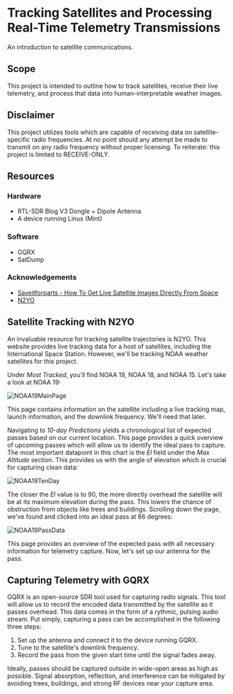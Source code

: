 # Tracking Satellites and Processing Real-Time Telemetry Transmissions
An introduction to satellite communications.

## Scope

This project is intended to outline how to track satellites, receive their live telemetry, and process that data into human-interpretable weather images.


## Disclaimer
This project utilizes tools which are capable of receiving data on satellite-specific radio frequencies. At no point should any attempt be made to transmit on any radio frequency without proper licensing. To reiterate: this project is limited to RECEIVE-ONLY.


## Resources
### Hardware
* RTL-SDR Blog V3 Dongle + Dipole Antenna
* A device running Linux (Mint)

### Software
* GQRX
* SatDump

### Acknowledgements
* [Saveitforparts - How To Get Live Satellite Images Directly From Space](https://www.youtube.com/watch?v=icADyjm3PBE)
* [N2YO](https://www.n2yo.com)

## Satellite Tracking with N2YO

An invaluable resource for tracking satellite trajectories is N2YO. This website provides live tracking data for a host of satellites, including the International Space Station. However, we'll be tracking NOAA weather satellites for this project. 

Under _Most Tracked_, you'll find NOAA 19, NOAA 18, and NOAA 15. Let's take a look at NOAA 19:

![NOAA19MainPage](https://github.com/user-attachments/assets/88cc1116-cfec-492c-87bc-895de256d0ec)

This page contains information on the satellite including a live tracking map, launch information, and the downlink frequency. We'll need that later.

Navigating to _10-day Predictions_ yields a chronological list of expected passes based on our current location. This page provides a quick overview of upcoming passes which will allow us to identify the ideal pass to capture. The most important datapoint in this chart is the _El_ field under the _Max Altitude_ section. This provides us with the angle of elevation which is crucial for capturing clean data:

![NOAA19TenDay](https://github.com/user-attachments/assets/b33d98a7-cb17-41b8-acd9-32291ed30664)

The closer the _El_ value is to 90, the more directly overhead the satellite will be at its maximum elevation during the pass. This lowers the chance of obstruction from objects like trees and buildings. Scrolling down the page, we've found and clicked into an ideal pass at 86 degrees:

![NOAA19PassData](https://github.com/user-attachments/assets/91057004-433c-44b2-81f8-0a6ff6df4489)

This page provides an overview of the expected pass with all necessary information for telemetry capture. Now, let's set up our antenna for the pass.

## Capturing Telemetry with GQRX

GQRX is an open-source SDR tool used for capturing radio signals. This tool will allow us to record the encoded data transmitted by the satellite as it passes overhead. This data comes in the form of a rythmic, pulsing audio stream. Put simply, capturing a pass can be accomplished in the following three steps:

1. Set up the antenna and connect it to the device running GQRX.
2. Tune to the satellite's downlink frequency.
3. Record the pass from the given start time until the signal fades away.

Ideally, passes should be captured outside in wide-open areas as high as possible. Signal absorption, reflection, and interference can be mitigated by avoiding trees, buildings, and strong RF devices near your capture area.

